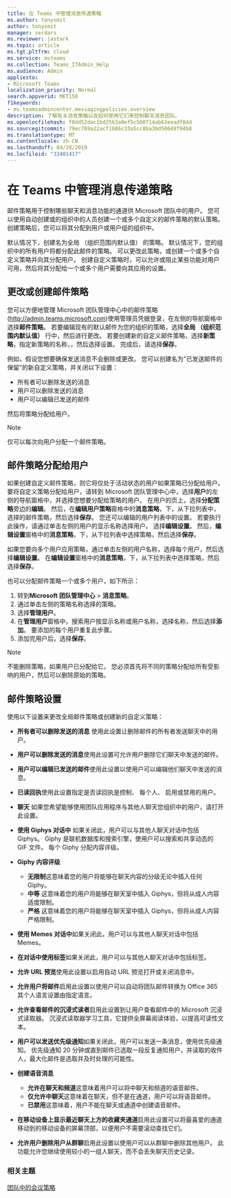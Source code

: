 ```yaml
---
title: 在 Teams 中管理消息传递策略
ms.author: tonysmit
author: tonysmit
manager: serdars
ms.reviewer: jastark
ms.topic: article
ms.tgt.pltfrm: cloud
ms.service: msteams
ms.collection: Teams_ITAdmin_Help
ms.audience: Admin
appliesto:
- Microsoft Teams
localization_priority: Normal
search.appverid: MET150
f1keywords:
- ms.teamsadmincenter.messagingpolicies.overview
description: 了解有关消息策略以及如何使用它们来控制聊天消息团队。
ms.openlocfilehash: f0dd52dac1bd2563a0ef5c500714ab63eeadf84d
ms.sourcegitcommit: 79ec789a22acf1686c33a5cc8ba3bd50049f94b8
ms.translationtype: MT
ms.contentlocale: zh-CN
ms.lasthandoff: 04/28/2019
ms.locfileid: "33401417"
---
```

# <a name="manage-messaging-policies-in-teams"></a>在 Teams 中管理消息传递策略

<!--- Add zone marker here--->

邮件策略用于控制哪些聊天和消息功能的通道供 Microsoft 团队中的用户。 您可以使用自动创建或的组织中的人员创建一个或多个自定义的邮件策略的默认策略。 创建策略后，您可以将其分配到用户或用户组的组织中。

默认情况下，创建名为全局 （组织范围内默认值） 的策略。 默认情况下，您的组织中的所有用户将都分配此邮件的策略。 可以更改此策略，或创建一个或多个自定义策略并向其分配用户。 创建自定义策略时，可以允许或阻止某些功能对用户可用，然后将其分配给一个或多个用户需要向其应用的设置。 

## <a name="change-or-create-a-messaging-policy"></a>更改或创建邮件策略

您可以方便地管理 Microsoft 团队管理中心中的邮件策略 (http://admin.teams.microsoft.com)使用管理员凭据登录，在左侧的导航窗格中选择**邮件策略**。 若要编辑现有的默认邮件为您的组织的策略，选择**全局 （组织范围内默认值）** 行中，然后进行更改。 若要创建新的自定义邮件策略，选择**新策略**，指定新策略的名称，，然后选择设置。 完成后，请选择**保存**。

例如，假设您想要确保发送消息不会删除或更改。 您可以创建名为"已发送邮件的保留"的新自定义策略，并关闭以下设置：

- 所有者可以删除发送的消息
- 用户可以删除发送的消息
- 用户可以编辑已发送的邮件

然后将策略分配给用户。

> [!NOTE] 
> 仅可以每次向用户分配一个邮件策略。
 
## <a name="assign-a-messaging-policy-to-a-user"></a>邮件策略分配给用户

如果创建自定义邮件策略，则它将仅处于活动状态的用户如果策略已分配给用户。 要将自定义策略分配给用户，请转到 Microsoft 团队管理中心中，选择**用户**的左侧的导航窗格中，并选择您想要分配给策略的用户。 在用户的页上，选择**分配策略**旁边的**编辑**。 然后，在**编辑用户策略**窗格中的**消息策略**，下，从下拉列表中，选择的邮件策略，然后选择**保存**。 您还可以编辑的用户列表中的设置。 若要执行此操作，请通过单击左侧的用户的显示名称选择用户。 选择**编辑设置**。 然后，**编辑设置**窗格中的**消息策略**，下，从下拉列表中选择策略，然后选择**保存**。

如果您要向多个用户应用策略，通过单击左侧的用户名称，选择每个用户，然后选择**编辑设置**。 在**编辑设置**窗格中的**消息策略**，下，从下拉列表中选择策略，然后选择**保存**。

也可以分配邮件策略一个或多个用户，如下所示：

1. 转到**Microsoft 团队管理中心** > **消息策略**。
2. 通过单击左侧的策略名称选择的策略。
3. 选择**管理用户**。
4. 在**管理用户**窗格中，搜索用户按显示名称或用户名称，选择名称，然后选择**添加**。 要添加的每个用户重复此步骤。
5. 添加完用户后，选择**保存**。

> [!NOTE]
> 不能删除策略，如果用户已分配给它。 您必须首先将不同的策略分配给所有受影响的用户，然后可以删除原始的策略。

<!--- End zone marker here--->

## <a name="messaging-policy-settings"></a>邮件策略设置

使用以下设置来更改全局邮件策略或创建新的自定义策略：

- **所有者可以删除发送的消息** 使用此设置让删除邮件的所有者发送聊天中的用户。
- **用户可以删除发送的消息**使用此设置可允许用户删除它们聊天中发送的邮件。
- **用户可以编辑已发送的邮件**使用此设置以使用户可以编辑他们聊天中发送的消息。
- **已读回执**使用此设置指定是否读回执是控制、 每个人、 启用或禁用的用户。
<a name="bkchat"> </a>

- **聊天** 如果您希望能够使用团队应用程序与其他人聊天您组织中的用户，请打开此设置。
- **使用 Giphys 对话中** 如果关闭此，用户可以与其他人聊天对话中包括 Giphys。 Giphy 是联机数据库和搜索引擎，使用户可以搜索和共享动态的 GIF 文件。 每个 Giphy 分配内容评级。
- **Giphy 内容评级** 
    - **无限制**这意味着您的用户将能够在聊天内容的分级无论中插入任何 Giphy。
    - **中等** 这意味着您的用户将能够在聊天室中插入 Giphys，但将从成人内容适度限制。
    - **严格** 这意味着您的用户将能够在聊天室中插入 Giphys，但将从成人内容严格限制。
- **使用 Memes 对话中**如果关闭此，用户可以与其他人聊天对话中包括 Memes。 
- **在对话中使用标签**如果关闭此，用户可以与其他人聊天对话中包括标签。
- **允许 URL 预览**使用此设置以启用自动 URL 预览打开或关闭消息中。
- **允许用户将邮件**启用此设置以使用户可以自动将团队邮件转换为 Office 365 其个人语言设置由指定语言。
- **允许查看邮件的沉浸式读者**启用此设置到让用户查看邮件中的 Microsoft 沉浸式读取器。 沉浸式读取器学习工具，它提供全屏幕阅读体验，以提高可读性文本。
- **用户可以发送优先级通知**如果关闭此，用户可以发送一条消息，使用优先级通知。 优先级通知 20 分钟或直到邮件已选取一段反复通知用户，并读取的收件人，最大化邮件是选取并及时处理的可能性。
- **创建语音消息** 
    - **允许在聊天和频道**这意味着用户可以将中聊天和频道的语音邮件。
    - **仅允许中聊天**这意味着在聊天，但不是在通道，用户可以将语音邮件。
    - **已禁用**这意味着，用户不能在聊天或通道中创建语音邮件。  
- **在移动设备上显示最近聊天上方的收藏夹通道**启用此设置可以将最喜爱的通道移动到的移动设备的屏幕顶部，以便用户不需要滚动查找它们。 
- **允许用户删除用户从群聊**启用此设置以使用户可以从群聊中删除其他用户。 此功能允许您继续使用较小的一组人聊天，而不会丢失聊天历史记录。

### <a name="related-topics"></a>相关主题
[团队中的会议策略](meeting-policies-in-teams.md)
